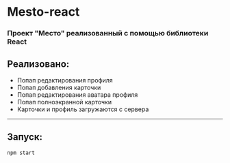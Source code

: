 # Mesto-react

### Проект "Место" реализованный с помощью библиотеки **React**

## Реализовано:

* Попап редактирования профиля
* Попап добавления карточки
* Попап редактирования аватара профиля
* Попап полноэкранной карточки
* Карточки и профиль загружаются с сервера

***

## Запуск:

`npm start`